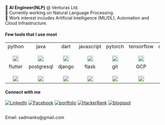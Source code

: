 
:black_square_button:   **AI Engineer(NLP)** @ Venturas Ltd. </br>
:black_square_button:   Currently working on Natural Language Processing. </br>
:black_square_button:  Work interest includes Artificial Intelligence (ML/DL), Automation and Cloud Infrastructure.</br>

#### Few tools that I use most 

<table>
  <tbody>
    <tr valign="top">
      <td width="10%" align="center">
        <span>python</span><br><br>
        <img height="20px" src="https://cdn.svgporn.com/logos/python.svg">
      </td>
      <td width="14%" align="center">
        <span>java</span><br><br>
        <img height="20px" src="https://cdn.svgporn.com/logos/java.svg">
      </td>
      <td width="10%" align="center">
        <span>dart</span><br><br>
        <img height="20px" src="https://cdn.svgporn.com/logos/dart.svg">
      </td>
      <td width="10%" align="center">
        <span>javascript</span><br><br>
        <img height="20px" src="https://cdn.svgporn.com/logos/javascript.svg">
      </td>
      <td width="10%" align="center">
        <span>pytorch</span><br><br>
        <img height="20px" src="https://cdn.svgporn.com/logos/pytorch.svg">
      </td>
      <td width="10%" align="center">
        <span>tensorflow</span><br><br>
        <img height="20px" src="https://cdn.svgporn.com/logos/tensorflow.svg">
      </td>
      <td width="10%" align="center">
        <span>opencv</span><br><br>
        <img height="20px" src="https://cdn.svgporn.com/logos/opencv.svg">
      </td>
    </tr>
    <tr valign="top">
      <td width="10%" align="center">
        <span>flutter</span><br><br>
        <img height="20px" src="https://cdn.svgporn.com/logos/flutter.svg">
      </td>
      <td width="10%" align="center">
        <span>postgresql</span><br><br>
        <img height="20px" src="https://cdn.svgporn.com/logos/postgresql.svg">
      </td>
      <td width="10%" align="center">
        <span>django</span><br><br>
        <img height="20px" src="https://cdn.svgporn.com/logos/django.svg">
      </td>
      <td width="10%" align="center">
        <span>flask</span><br><br>
        <img height="20px" src="https://cdn.svgporn.com/logos/flask.svg">
      </td>
      <td width="10%" align="center">
        <span>git</span><br><br>
        <img height="20px" src="https://cdn.svgporn.com/logos/git-icon.svg">
      </td>
      <td width="10%" align="center">
        <span>GCP</span><br><br>
        <img height="20px" src="https://seeklogo.com/images/G/google-cloud-logo-ADE788217F-seeklogo.com.png">
      </td>
      <td width="10%" align="center">
        <span>linux</span><br><br>
        <img height="20px" src="https://seeklogo.com/images/U/ubuntu-logo-8FDEC6A07B-seeklogo.com.png">
      </td>
    </tr>
  </tbody>
</table>


#### Connect with me

<a href="https://www.linkedin.com/in/sksoumik/" target="_blank"><img src="https://img.shields.io/badge/linkedin-%40sksoumik-blue" alt="LinkedIn"></a>
<a href="https://www.facebook.com/sadmanks" target="_blank"><img src="https://img.shields.io/badge/facebook-%40sadmanks-9cf" alt="Facebook"></a>
<a href="https://sksoumik.github.io/" target="_blank"><img src="https://img.shields.io/badge/portfolio-sksoumik-success" alt="portfolio"></a>
<a href="https://www.hackerrank.com/sadmanks" target="_blank"><img src="https://img.shields.io/badge/HackeRank-sadmanks-success" alt="HackerRank"></a>
<a href="https://sksoumik.blogspot.com/" target="_blank"><img src="https://img.shields.io/badge/blog-%40sksoumik-orange" alt="blogspot"></a>

</br>
Email: sadmanks@gmail.com
